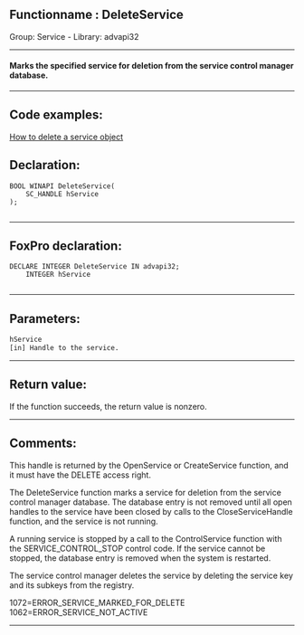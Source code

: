 <link rel="stylesheet" type="text/css" href="../../css/win32api.css">  
<link rel="stylesheet" href="https://cdnjs.cloudflare.com/ajax/libs/font-awesome/4.7.0/css/font-awesome.min.css">

## Functionname : DeleteService
Group: Service - Library: advapi32    
***  


#### Marks the specified service for deletion from the service control manager database.
***  


## Code examples:
[How to delete a service object](../../samples/sample_518.md)  

## Declaration:
```foxpro  
BOOL WINAPI DeleteService(
	SC_HANDLE hService
);
  
```  
***  


## FoxPro declaration:
```foxpro  
DECLARE INTEGER DeleteService IN advapi32;
	INTEGER hService
  
```  
***  


## Parameters:
```txt  
hService
[in] Handle to the service.  
```  
***  


## Return value:
If the function succeeds, the return value is nonzero.  
***  


## Comments:
This handle is returned by the OpenService or CreateService function, and it must have the DELETE access right.  
  
The DeleteService function marks a service for deletion from the service control manager database. The database entry is not removed until all open handles to the service have been closed by calls to the CloseServiceHandle function, and the service is not running.   
  
A running service is stopped by a call to the ControlService function with the SERVICE_CONTROL_STOP control code. If the service cannot be stopped, the database entry is removed when the system is restarted.  
  
The service control manager deletes the service by deleting the service key and its subkeys from the registry.  
  
1072=ERROR_SERVICE_MARKED_FOR_DELETE  
1062=ERROR_SERVICE_NOT_ACTIVE  
  
***  

